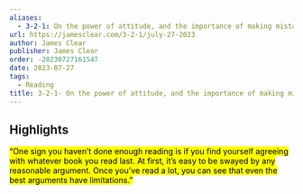 ```yaml
---
aliases:
  - 3-2-1: On the power of attitude, and the importance of making mistakes
url: https://jamesclear.com/3-2-1/july-27-2023
author: James Clear
publisher: James Clear
order: -20230727161547
date: 2023-07-27
tags:
  - Reading
title: 3-2-1- On the power of attitude, and the importance of making mistakes
---
```


## Highlights
<mark>“One sign you haven’t done enough reading is if you find yourself agreeing with whatever book you read last. At first, it’s easy to be swayed by any reasonable argument. Once you’ve read a lot, you can see that even the best arguments have limitations.”</mark>

